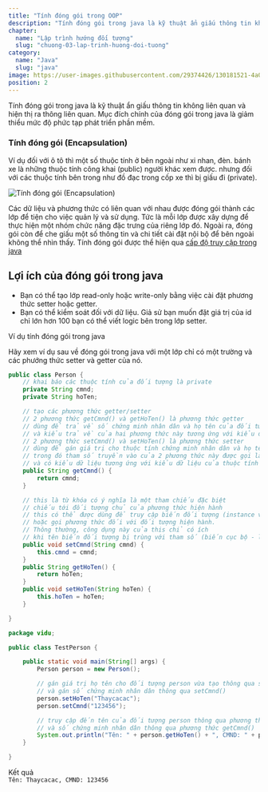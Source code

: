 ```yaml
---
title: "Tính đóng gói trong OOP"
description: "Tính đóng gói trong java là kỹ thuật ẩn giấu thông tin không liên quan và hiện thị ra thông liên quan. Mục đích chính của đóng gói trong java là giảm thiểu mức độ phức tạp phát triển phần mềm"
chapter:
  name: "Lập trình hướng đối tượng"
  slug: "chuong-03-lap-trinh-huong-doi-tuong"
category:
  name: "Java"
  slug: "java"
image: https://user-images.githubusercontent.com/29374426/130181521-4a08856a-756f-46f4-94f4-6ff1a0a90f18.png
position: 2
---
```


Tính đóng gói trong java là kỹ thuật ẩn giấu thông tin không liên quan và hiện thị ra thông liên quan. Mục đích chính của đóng gói trong java là giảm thiểu mức độ phức tạp phát triển phần mềm.

### Tính đóng gói (Encapsulation)

Ví dụ đối với ô tô thì một số thuộc tính ở bên ngoài như xi nhan, đèn. bánh xe là những thuộc tính công khai (public) người khác xem được. nhưng đối với các thuộc tính bên trong như đồ đạc trong cốp xe thì bị giấu đi (private).

![Tính đóng gói (Encapsulation)](https://user-images.githubusercontent.com/29374426/130181521-4a08856a-756f-46f4-94f4-6ff1a0a90f18.png)

Các dữ liệu và phương thức có liên quan với nhau được đóng gói thành các lớp để tiện cho việc quản lý và sử dụng. Tức là mỗi lớp được xây dựng để thực hiện một nhóm chức năng đặc trưng của riêng lớp đó. Ngoài ra, đóng gói còn để che giấu một số thông tin và chi tiết cài đặt nội bộ để bên ngoài không thể nhìn thấy. Tính đóng gói được thể hiện qua [cấp độ truy cập trong java](/bai-viet/java/cap-do-truy-cap-trong-java)

## Lợi ích của đóng gói trong java

- Bạn có thể tạo lớp read-only hoặc write-only bằng việc cài đặt phương thức setter hoặc getter.
- Bạn có thể kiểm soát đối với dữ liệu. Giả sử bạn muốn đặt giá trị của id chỉ lớn hơn 100 bạn có thể viết logic bên trong lớp setter.

<div class="example">Ví dụ tính đóng gói trong java</div>

Hãy xem ví dụ sau về đóng gói trong java với một lớp chỉ có một trường và các phướng thức setter và getter của nó.

```java
public class Person {
    // khai báo các thuộc tính của đối tượng là private
    private String cmnd;
    private String hoTen;

    // tạo các phương thức getter/setter
    // 2 phương thức getCmnd() và getHoTen() là phương thức getter
    // dùng để trả về số chứng minh nhân dân và họ tên của đối tượng
    // và kiểu trả về của hai phương thức này tương ứng với kiểu dữ liệu của thuộc tính
    // 2 phương thức setCmnd() và setHoTen() là phương thức setter
    // dùng để gán giá trị cho thuộc tính chứng minh nhân dân và họ tên của đối tượng
    // trong đó tham số truyền vào của 2 phương thức này được gọi là tham số (biến cục bộ)
    // và có kiểu dữ liệu tương ứng với kiểu dữ liệu của thuộc tính (biến đối tượng)
    public String getCmnd() {
        return cmnd;
    }

    // this là từ khóa có ý nghĩa là một tham chiếu đặc biệt
    // chiếu tới đối tượng chủ của phương thức hiện hành
    // this có thể được dùng để truy cập biến đối tượng (instance variable)
    // hoặc gọi phương thức đối với đối tượng hiện hành.
    // Thông thường, công dụng này của this chỉ có ích
    // khi tên biến đối tượng bị trùng với tham số (biến cục bộ - local variable) của phương thức
    public void setCmnd(String cmnd) {
        this.cmnd = cmnd;
    }
    public String getHoTen() {
        return hoTen;
    }
    public void setHoTen(String hoTen) {
        this.hoTen = hoTen;
    }

}

package vidu;

public class TestPerson {

    public static void main(String[] args) {
        Person person = new Person();

        // gán giá trị họ tên cho đối tượng person vừa tạo thông qua setHoTen()
        // và gán số chứng minh nhân dân thông qua setCmnd()
        person.setHoTen("Thaycacac");
        person.setCmnd("123456");

        // truy cập đến tên của đối tượng person thông qua phương thức getHoten()
        // và số chứng minh nhân dân thông qua phương thức getCmnd()
        System.out.println("Tên: " + person.getHoTen() + ", CMND: " + person.getCmnd());
    }

}
```

<div class="window">
  <div class="window-header">
    <div class="action-buttons"></div>
    <span class="title-popup">Kết quả</span>
  </div>
  <div class="window-body">
    <code>Tên: Thaycacac, CMND: 123456</code>
  </div>
</div>
